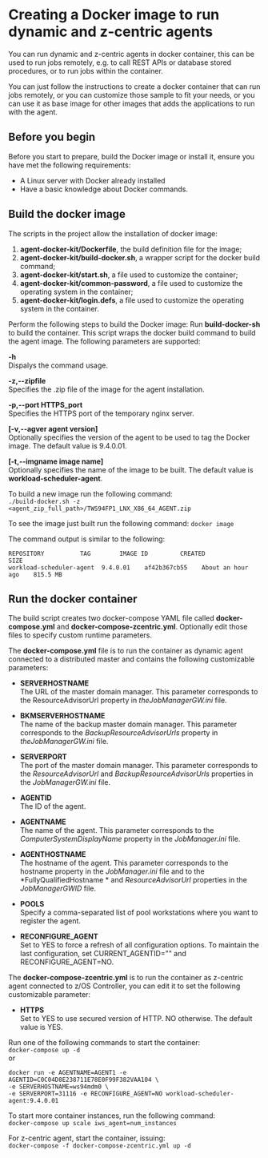 # Creating a Docker image to run dynamic and z-centric agents

You can run dynamic and z-centric agents in docker container, this can be used to run jobs remotely, e.g. to call REST APIs or database stored procedures, or to run jobs within the container.

You can just follow the instructions to create a docker container that can run jobs remotely, or you can customize those sample to fit your needs, or you can use it as base image for other images that adds the applications to run with the agent.

## Before you begin
Before you start to prepare, build the Docker image or install it, ensure you have met the following requirements:
 - A Linux server with Docker already installed
 - Have a basic knowledge about Docker commands.

## Build the docker image
The scripts in the project allow the installation of docker image:
 1. **agent-docker-kit/Dockerfile**, the build definition file for the image;
 2. **agent-docker-kit/build-docker.sh**, a wrapper script for the  docker build  command;
 3. **agent-docker-kit/start.sh**, a file used to customize the container;
 4. **agent-docker-kit/common-password**, a file used to customize the operating system in the container;
 5. **agent-docker-kit/login.defs**, a file used to customize the operating system in the container.

Perform the following steps to build the Docker image:
Run **build-docker-sh** to build the container. This script wraps the docker build command to build the agent image. The following parameters are supported:

 **-h**  
 Dispalys the command usage.

 **-z,--zipfile**  
 Specifies the .zip file of the image for the agent installation. 

 **-p,--port  HTTPS_port**  
 Specifies the HTTPS port of the temporary nginx server.

 **\[-v,--agver  agent version\]**  
 Optionally specifies the version of the agent to be used to tag the Docker image. The default value is  9.4.0.01.

 **\[-t,--imgname  image name\]**  
 Optionally specifies the name of the image to be built. The default value is  **workload-scheduler-agent**.

To build a new image run the following command:  
```./build-docker.sh -z <agent_zip_full_path>/TWS94FP1_LNX_X86_64_AGENT.zip```

To see the image just built run the following command:
```docker image```  

The command output is similar to the following:  
```
REPOSITORY          TAG        IMAGE ID         CREATED            SIZE
workload-scheduler-agent  9.4.0.01    af42b367cb55    About an hour ago    815.5 MB
```

## Run the docker container 
The build script creates two docker-compose YAML file called **docker-compose.yml** and **docker-compose-zcentric.yml**. Optionally edit those files to specify custom runtime parameters.

The **docker-compose.yml** file is to run the container as dynamic agent connected to a distributed master and contains the following customizable parameters:

* **SERVERHOSTNAME**  
The URL of the  master domain manager. This parameter corresponds to the  ResourceAdvisorUrl  property in *theJobManagerGW.ini*  file.

* **BKMSERVERHOSTNAME**  
The name of the  backup master domain manager. This parameter corresponds to the  *BackupResourceAdvisorUrls*  property in *theJobManagerGW.ini*  file.

* **SERVERPORT**  
The port of the  master domain manager. This parameter corresponds to the  *ResourceAdvisorUrl*  and  *BackupResourceAdvisorUrls* properties in the *JobManagerGW.ini* file.

* **AGENTID**  
The ID of the agent.

* **AGENTNAME**  
The name of the agent. This parameter corresponds to the  *ComputerSystemDisplayName*  property in the *JobManager.ini*  file.

* **AGENTHOSTNAME**  
The hostname of the agent. This parameter corresponds to the  hostname  property in the *JobManager.ini*  file and to the  *FullyQualifiedHostname * and *ResourceAdvisorUrl*  properties in the  *JobManagerGWID*  file.

* **POOLS**  
Specify a comma-separated list of pool workstations where you want to register the agent.

* **RECONFIGURE\_AGENT**  
Set to  YES  to force a refresh of all configuration options. To maintain the last configuration, set CURRENT\_AGENTID="" and RECONFIGURE\_AGENT=NO.  

The **docker-compose-zcentric.yml** is to run the container as z-centric agent connected to z/OS Controller, you can edit it to set the following customizable parameter:

* **HTTPS**  
Set to YES to use secured version of HTTP. NO otherwise. The default value is YES.


Run one of the following commands to start the container:  
 ```docker-compose up -d```  
 or  
 ```
 docker run -e AGENTNAME=AGENT1 -e AGENTID=C0C04D8E238711E78E0F99F382VAA104 \
 -e SERVERHOSTNAME=ws94mdm0 \
 -e SERVERPORT=31116 -e RECONFIGURE_AGENT=NO workload-scheduler-agent:9.4.0.01
 ```
 To start more container instances, run the following command:  
 ```docker-compose up scale iws_agent=num_instances```  

 For z-centric agent, start the container, issuing:  
 ```docker-compose -f docker-compose-zcentric.yml up -d```  
  
